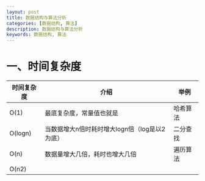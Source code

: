 ```yaml
---
layout: post
title: 数据结构与算法分析
categories: [数据结构, 算法]
description: 数据结构与算法分析
keywords: 数据结构, 算法
---
```


# 一、时间复杂度

| 时间复杂度 | 介绍                                          | 举例     |
| ---------- | --------------------------------------------- | -------- |
| O(1)       | 最底复杂度，常量值也就是                      | 哈希算法 |
| O(logn)    | 当数据增大n倍时耗时增大logn倍（log是以2为底） | 二分查找 |
| O(n)       | 数据量增大几倍，耗时也增大几倍                | 遍历算法 |
| O(n2)      |                                               |          |

